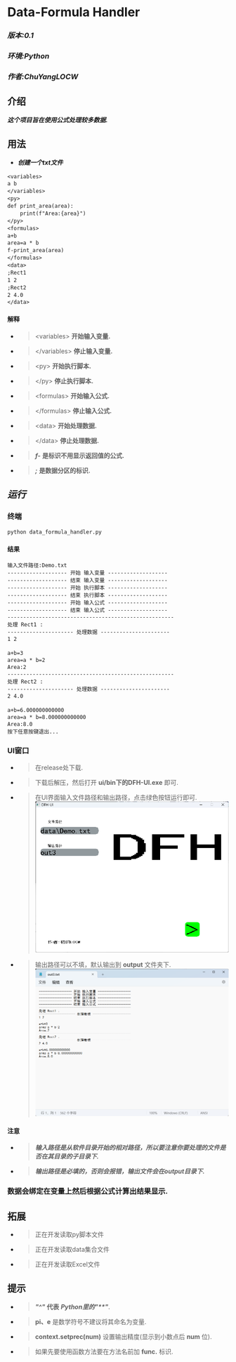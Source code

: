 # Data-Formula Handler
### ***版本:0.1***
### ***环境:Python***
### ***作者:ChuYangLOCW***
## 介绍
***这个项目旨在使用公式处理较多数据.***

## 用法
* ***创建一个txt文件***
``` txt
<variables>
a b
</variables>
<py>
def print_area(area):
	print(f"Area:{area}")
</py>
<formulas>
a+b
area=a * b
f-print_area(area)
</formulas>
<data>
;Rect1
1 2
;Rect2
2 4.0
</data>
```
#### 解释
* >\<variables>  **开始输入变量.**
* >\</variables> **停止输入变量.**
* >\<py> **开始执行脚本.**
* >\</py> **停止执行脚本.**
* >\<formulas>  **开始输入公式.**
* >\</formulas> **停止输入公式.**
* >\<data>  **开始处理数据.**
* >\</data> **停止处理数据.**
* >***f-*** **是标识不用显示返回值的公式.**
* >***;*** **是数据分区的标识.**
## ***运行***
### 终端
``` sh
python data_formula_handler.py
```
#### 结果
```
输入文件路径:Demo.txt
------------------- 开始 输入变量 -------------------
------------------- 结束 输入变量 -------------------
------------------- 开始 执行脚本 -------------------
------------------- 结束 执行脚本 -------------------
------------------- 开始 输入公式 -------------------
------------------- 结束 输入公式 -------------------
-----------------------------------------------------
处理 Rect1 :
--------------------- 处理数据 ----------------------
1 2

a+b=3
area=a * b=2
Area:2
-----------------------------------------------------
处理 Rect2 :
--------------------- 处理数据 ----------------------
2 4.0

a+b=6.000000000000
area=a * b=8.000000000000
Area:8.0
按下任意按键退出...
```

### UI窗口
* >在release处下载.
* >下载后解压，然后打开 **ui/bin下的DFH-UI.exe** 即可.
* >在UI界面输入文件路径和输出路径，点击绿色按钮运行即可.
![alt text](image/DFHTutorial.png)
* >输出路径可以不填，默认输出到 **output** 文件夹下.
![alt text](image/DFHTutorial2.png)
#### 注意
* >***输入路径是从软件目录开始的相对路径，所以要注意你要处理的文件是否在其目录的子目录下.***
* >***输出路径是必填的，否则会报错，输出文件会在output目录下.***

### 数据会绑定在变量上然后根据公式计算出结果显示.

## 拓展
* >正在开发读取py脚本文件
* >正在开发读取data集合文件
* >正在开发读取Excel文件

## 提示
* >***"^"*** **代表** ***Python里的"\*\*"***.
* >**pi、e** 是数学符号不建议将其命名为变量.
* >**context.setprec(num)** 设置输出精度(显示到小数点后 **num** 位).
* >如果先要使用函数方法要在方法名前加 **func.** 标识.